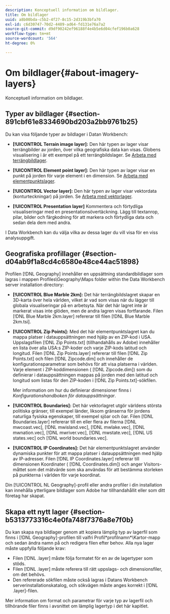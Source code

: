 ```yaml
---
description: Konceptuell information om bildlager.
title: Om bildlager
uuid: a8b00bda-c5b2-4f27-8c15-2d319b3bfa70
exl-id: c6d30747-70d2-4489-ad64-fd131e76a7a2
source-git-commit: d9df90242ef96188f4e4b5e6d04cfef196b0a628
workflow-type: tm+mt
source-wordcount: '564'
ht-degree: 0%

---
```


# Om bildlager{#about-imagery-layers}

Konceptuell information om bildlager.

## Typer av bildlager {#section-891cbf61e8334690bd203a2bb9761b25}

Du kan visa följande typer av bildlager i Datan Workbench:

* **[!UICONTROL Terrain image layer]:** Den här typen av lager visar terrängbilder av jorden, över vilka geografiska data kan visas. Globens visualisering i är ett exempel på ett terrängbildslager. Se [Arbeta med terrängbildlager](../../../home/c-get-started/c-im-layers/c-ter-img-layers/c-ter-img-layers.md#concept-f4b3a20969354ca38955e3fd5beb0f4f).

* **[!UICONTROL Element point layer]:** Den här typen av lager visar en punkt på jorden för varje element i en dimension. Se [Arbeta med elementpunktslager](../../../home/c-get-started/c-im-layers/c-elmt-pt-layers/c-elmt-pt-layers.md#concept-7c93c54552844a20bd6014ae8446b3fd).

* **[!UICONTROL Vector layer]:** Den här typen av lager visar vektordata (konturteckningar) på jorden. Se [Arbeta med vektorlager](../../../home/c-get-started/c-im-layers/c-vctr-layers/c-vctr-layers.md#concept-a9b9cb7fc33b4aa5ae1646fab202dcc9).

* **[!UICONTROL Presentation layer]** Kommentera och förtydliga visualiseringar med en presentationsövertäckning. Lägg till textanrop, pilar, bilder och färgkodning för att markera och förtydliga data och sedan dela dem med andra.

I Data Workbench kan du välja vilka av dessa lager du vill visa för en viss analysuppgift.

## Geografiska profillager {#section-d04ab9f1a8cd4c6580e48ce44ac51898}

Profilen [!DNL Geography] innehåller en uppsättning standardbildlager som lagras i mappen Profiles\Geography\Maps folder within the Data Workbench server installation directory:

* **[!UICONTROL Blue Marble 2km]:** Det här terrängbildslagret skapar en 3D-karta över hela världen, vilket är vad som visas när du lägger till globala visualiseringar på en arbetsyta. När det här lagret inte är markerat visas inte glöden, men de andra lagren visas fortfarande. Filen [!DNL Blue Marble 2km.layer] refererar till filen [!DNL Blue Marble 2km.tsi].

* **[!UICONTROL Zip Points]:** Med det här elementpunktslagret kan du mappa platser i datauppsättningen med hjälp av en ZIP-kod i USA. Uppslagsfilen [!DNL Zip Points.txt] (tillhandahålls av Adobe) innehåller en lista över alla USA:s ZIP-koder och varje ZIP-kods latitud och longitud. Filen [!DNL Zip Points.layer] refererar till filen [!DNL Zip Points.txt] och filen [!DNL Zipcode.dim] och innehåller de konfigurationsparametrar som behövs för att visa platserna i världen. Varje element i ZIP-koddimensionen ( [!DNL Zipcode.dim]) som du definierar i datauppsättningen mappas på jorden med den latitud och longitud som listas för den ZIP-koden i [!DNL Zip Points.txt]-sökfilen.

   Mer information om hur du definierar dimensioner finns i *Konfigurationshandboken för datauppsättningar*.

* **[!UICONTROL Boundaries]:** Det här vektorlagret utgör världens största politiska gränser, till exempel länder, liksom gränserna för jordens naturliga fysiska egenskaper, till exempel sjöar och öar. Filen [!DNL Boundaries.layer] refererar till en eller flera av filerna [!DNL mwcoast.vec], [!DNL mwisland.vec], [!DNL mwlake.vec], [!DNL mwnation.vec], [!DNL mwriver.vec], [!DNL mwstate.vec], [!DNL US states.vec] och [!DNL world boundaries.vec].

* **[!UICONTROL IP Coordinates]:** Det här elementpunktslagret använder dynamiska punkter för att mappa platser i datauppsättningen med hjälp av IP-adresser. Filen [!DNL IP Coordinates.layer] refererar till dimensionen Koordinater ( [!DNL Coordinates.dim]) och anger Visitors-måttet som det mätvärde som ska användas för att bestämma storleken på punkterna i världen för varje koordinat.

Din [!UICONTROL NL Geography]-profil eller andra profiler i din installation kan innehålla ytterligare bildlager som Adobe har tillhandahållit eller som ditt företag har skapat.

## Skapa ett nytt lager {#section-b5313773316c4e0fa748f7376a8e7f0b}

Du kan skapa nya bildlager genom att kopiera lämplig typ av lagerfil som finns i [!DNL Geography]-profilen till valfri Profil\*profilnamn*\Kartor-mapp och sedan ändra namn på och redigera filen efter behov. Alla nya lager måste uppfylla följande krav:

* Filen [!DNL .layer] måste följa formatet för en av de lagertyper som stöds.
* Filen [!DNL .layer] måste referera till rätt uppslags- och dimensionsfiler, om det behövs.
* Den refererade sökfilen måste också lagras i Datans Workbench serverinstallationskatalog, och sökvägen måste anges korrekt i [!DNL .layer]-filen.

Mer information om format och parametrar för varje typ av lagerfil och tillhörande filer finns i avsnittet om lämplig lagertyp i det här kapitlet.
